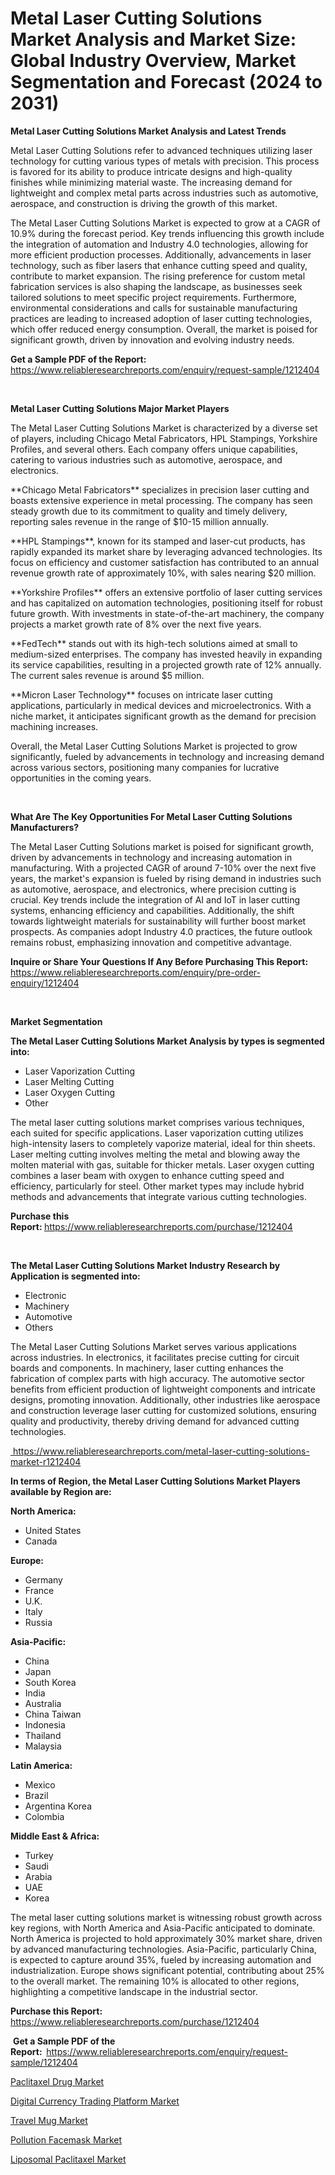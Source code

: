 <p><h1>Metal Laser Cutting Solutions Market Analysis and Market Size: Global Industry Overview, Market Segmentation and Forecast (2024 to 2031)</h1></p><p><strong>Metal Laser Cutting Solutions Market Analysis and Latest Trends</strong></p>
<p><p>Metal Laser Cutting Solutions refer to advanced techniques utilizing laser technology for cutting various types of metals with precision. This process is favored for its ability to produce intricate designs and high-quality finishes while minimizing material waste. The increasing demand for lightweight and complex metal parts across industries such as automotive, aerospace, and construction is driving the growth of this market.</p><p>The Metal Laser Cutting Solutions Market is expected to grow at a CAGR of 10.9% during the forecast period. Key trends influencing this growth include the integration of automation and Industry 4.0 technologies, allowing for more efficient production processes. Additionally, advancements in laser technology, such as fiber lasers that enhance cutting speed and quality, contribute to market expansion. The rising preference for custom metal fabrication services is also shaping the landscape, as businesses seek tailored solutions to meet specific project requirements. Furthermore, environmental considerations and calls for sustainable manufacturing practices are leading to increased adoption of laser cutting technologies, which offer reduced energy consumption. Overall, the market is poised for significant growth, driven by innovation and evolving industry needs.</p></p>
<p><strong>Get a Sample PDF of the Report:&nbsp;</strong> <a href="https://www.reliableresearchreports.com/enquiry/request-sample/1212404?utm_campaign=16&utm_medium=2&utm_source=Github&utm_content=ia&utm_term=18112024&utm_id=metal-laser-cutting-solutions">https://www.reliableresearchreports.com/enquiry/request-sample/1212404</a></p>
<p>&nbsp;</p>
<p><strong>Metal Laser Cutting Solutions Major Market Players</strong></p>
<p><p>The Metal Laser Cutting Solutions Market is characterized by a diverse set of players, including Chicago Metal Fabricators, HPL Stampings, Yorkshire Profiles, and several others. Each company offers unique capabilities, catering to various industries such as automotive, aerospace, and electronics.</p><p>**Chicago Metal Fabricators** specializes in precision laser cutting and boasts extensive experience in metal processing. The company has seen steady growth due to its commitment to quality and timely delivery, reporting sales revenue in the range of $10-15 million annually. </p><p>**HPL Stampings**, known for its stamped and laser-cut products, has rapidly expanded its market share by leveraging advanced technologies. Its focus on efficiency and customer satisfaction has contributed to an annual revenue growth rate of approximately 10%, with sales nearing $20 million.</p><p>**Yorkshire Profiles** offers an extensive portfolio of laser cutting services and has capitalized on automation technologies, positioning itself for robust future growth. With investments in state-of-the-art machinery, the company projects a market growth rate of 8% over the next five years.</p><p>**FedTech** stands out with its high-tech solutions aimed at small to medium-sized enterprises. The company has invested heavily in expanding its service capabilities, resulting in a projected growth rate of 12% annually. The current sales revenue is around $5 million.</p><p>**Micron Laser Technology** focuses on intricate laser cutting applications, particularly in medical devices and microelectronics. With a niche market, it anticipates significant growth as the demand for precision machining increases.</p><p>Overall, the Metal Laser Cutting Solutions Market is projected to grow significantly, fueled by advancements in technology and increasing demand across various sectors, positioning many companies for lucrative opportunities in the coming years.</p></p>
<p>&nbsp;</p>
<p><strong>What Are The Key Opportunities For Metal Laser Cutting Solutions Manufacturers?</strong></p>
<p><p>The Metal Laser Cutting Solutions market is poised for significant growth, driven by advancements in technology and increasing automation in manufacturing. With a projected CAGR of around 7-10% over the next five years, the market's expansion is fueled by rising demand in industries such as automotive, aerospace, and electronics, where precision cutting is crucial. Key trends include the integration of AI and IoT in laser cutting systems, enhancing efficiency and capabilities. Additionally, the shift towards lightweight materials for sustainability will further boost market prospects. As companies adopt Industry 4.0 practices, the future outlook remains robust, emphasizing innovation and competitive advantage.</p></p>
<p><strong>Inquire or Share Your Questions If Any Before Purchasing This Report:</strong> <a href="https://www.reliableresearchreports.com/enquiry/pre-order-enquiry/1212404?utm_campaign=16&utm_medium=2&utm_source=Github&utm_content=ia&utm_term=18112024&utm_id=metal-laser-cutting-solutions">https://www.reliableresearchreports.com/enquiry/pre-order-enquiry/1212404</a></p>
<p>&nbsp;</p>
<p><strong>Market Segmentation</strong></p>
<p><strong>The Metal Laser Cutting Solutions Market Analysis by types is segmented into:</strong></p>
<p><ul><li>Laser Vaporization Cutting</li><li>Laser Melting Cutting</li><li>Laser Oxygen Cutting</li><li>Other</li></ul></p>
<p><p>The metal laser cutting solutions market comprises various techniques, each suited for specific applications. Laser vaporization cutting utilizes high-intensity lasers to completely vaporize material, ideal for thin sheets. Laser melting cutting involves melting the metal and blowing away the molten material with gas, suitable for thicker metals. Laser oxygen cutting combines a laser beam with oxygen to enhance cutting speed and efficiency, particularly for steel. Other market types may include hybrid methods and advancements that integrate various cutting technologies.</p></p>
<p><strong>Purchase this Report:&nbsp;</strong><a href="https://www.reliableresearchreports.com/purchase/1212404?utm_campaign=16&utm_medium=2&utm_source=Github&utm_content=ia&utm_term=18112024&utm_id=metal-laser-cutting-solutions">https://www.reliableresearchreports.com/purchase/1212404</a></p>
<p>&nbsp;</p>
<p><strong>The Metal Laser Cutting Solutions Market Industry Research by Application is segmented into:</strong></p>
<p><ul><li>Electronic</li><li>Machinery</li><li>Automotive</li><li>Others</li></ul></p>
<p><p>The Metal Laser Cutting Solutions Market serves various applications across industries. In electronics, it facilitates precise cutting for circuit boards and components. In machinery, laser cutting enhances the fabrication of complex parts with high accuracy. The automotive sector benefits from efficient production of lightweight components and intricate designs, promoting innovation. Additionally, other industries like aerospace and construction leverage laser cutting for customized solutions, ensuring quality and productivity, thereby driving demand for advanced cutting technologies.</p></p>
<p><a href="https://www.reliableresearchreports.com/metal-laser-cutting-solutions-market-r1212404?utm_campaign=16&utm_medium=2&utm_source=Github&utm_content=ia&utm_term=18112024&utm_id=metal-laser-cutting-solutions">&nbsp;https://www.reliableresearchreports.com/metal-laser-cutting-solutions-market-r1212404</a></p>
<p><strong>In terms of Region, the Metal Laser Cutting Solutions Market Players available by Region are:</strong></p>
<p>
    <p> <strong> North America: </strong>
        <ul>
            <li>United States</li>
            <li>Canada</li>
        </ul>
        </p> 
    <p> <strong> Europe: </strong>
        <ul>
            <li>Germany</li>
            <li>France</li>
            <li>U.K.</li>
            <li>Italy</li>
            <li>Russia</li>
        </ul>
        </p> 
    <p> <strong> Asia-Pacific: </strong>
        <ul>
            <li>China</li>
            <li>Japan</li>
            <li>South Korea</li>
            <li>India</li>
            <li>Australia</li>
            <li>China Taiwan</li>
            <li>Indonesia</li>
            <li>Thailand</li>
            <li>Malaysia</li>
        </ul>
        </p> 
    <p> <strong> Latin America: </strong>
        <ul>
            <li>Mexico</li>
            <li>Brazil</li>
            <li>Argentina Korea</li>
            <li>Colombia</li>
        </ul>
        </p> 
    <p> <strong> Middle East & Africa: </strong>
        <ul>
            <li>Turkey</li>
            <li>Saudi</li>
            <li>Arabia</li>
            <li>UAE</li>
            <li>Korea</li>
        </ul>
    </p>
    </p>
<p><p>The metal laser cutting solutions market is witnessing robust growth across key regions, with North America and Asia-Pacific anticipated to dominate. North America is projected to hold approximately 30% market share, driven by advanced manufacturing technologies. Asia-Pacific, particularly China, is expected to capture around 35%, fueled by increasing automation and industrialization. Europe shows significant potential, contributing about 25% to the overall market. The remaining 10% is allocated to other regions, highlighting a competitive landscape in the industrial sector.</p></p>
<p><strong>Purchase this Report: </strong><a href="https://www.reliableresearchreports.com/purchase/1212404?utm_campaign=16&utm_medium=2&utm_source=Github&utm_content=ia&utm_term=18112024&utm_id=metal-laser-cutting-solutions">https://www.reliableresearchreports.com/purchase/1212404</a></p>
<p>&nbsp;<strong>Get a Sample PDF of the Report:&nbsp;&nbsp;</strong><a href="https://www.reliableresearchreports.com/enquiry/request-sample/1212404?utm_campaign=16&utm_medium=2&utm_source=Github&utm_content=ia&utm_term=18112024&utm_id=metal-laser-cutting-solutions">https://www.reliableresearchreports.com/enquiry/request-sample/1212404</a></p>
<p><strong></strong></p>
<p><p><a href="https://issuu.com/reportprime-2/docs/paclitaxel-drug-market-size-2030.pp_191749f7da43d7?utm_campaign=16&utm_medium=2&utm_source=Github&utm_content=ia&utm_term=18112024&utm_id=metal-laser-cutting-solutions">Paclitaxel Drug Market</a></p><p><a href="https://github.com/JosephineMcguire65/Market-Research-Report-List-1/blob/main/digital-currency-trading-platform-market.md?utm_campaign=16&utm_medium=2&utm_source=Github&utm_content=ia&utm_term=18112024&utm_id=metal-laser-cutting-solutions">Digital Currency Trading Platform Market</a></p><p><a href="https://www.linkedin.com/pulse/travel-mug-market-evolution-key-trends-regional-dynamics-gfzfe?utm_campaign=16&utm_medium=2&utm_source=Github&utm_content=ia&utm_term=18112024&utm_id=metal-laser-cutting-solutions">Travel Mug Market</a></p><p><a href="https://www.linkedin.com/pulse/pollution-facemask-market-essentials-key-players-demand-drivers-n62se?utm_campaign=16&utm_medium=2&utm_source=Github&utm_content=ia&utm_term=18112024&utm_id=metal-laser-cutting-solutions">Pollution Facemask Market</a></p><p><a href="https://issuu.com/reportprime-2/docs/liposomal-paclitaxel-market-size-20_3a28ff04d36fae?utm_campaign=16&utm_medium=2&utm_source=Github&utm_content=ia&utm_term=18112024&utm_id=metal-laser-cutting-solutions">Liposomal Paclitaxel Market</a></p></p>